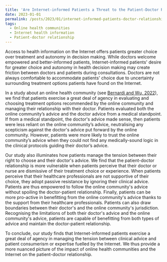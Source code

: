 ```yaml
---
title: 'Are Internet-informed Patients a Threat to the Patient-Doctor Relationship?'
date: 2023-01-01
permalink: /posts/2023/01/internet-informed-patients-doctor-relationship/
tags:
  - Online health communities
  - Internet health information
  - Patient-doctor relationship
---
```


Access to health information on the Internet offers patients greater choice over treatment and autonomy in decision making. While doctors welcome empowered and better-informed patients, Internet-informed patients' desire for greater choice and autonomy in health decision making may create friction between doctors and patients during consultations. Doctors are not always comfortable to accommodate patients' choice due to uncertainty surrounding treatment options patients have found on the Internet.  

In a study about an online health community (see [Bernardi and Wu, 2022](https://robertabernardi.github.io/files/PDF/2022-Bernardi-Wu-SSM.pdf)), we find that patients exercise a great deal of agency in evaluating and choosing treatment options recommended by the online community and managing their relationship with their doctor. Patients evaluated both the online community’s advice and the doctor advice from a medical standpoint. If from a medical standpoint, the doctor's advice made sense, then patients were less reliant on the online community’s advice, neutralising any scepticism against the doctor's advice put forward by the online community. However, patients were more likely to trust the online community’s advice when they could not find any medically-sound logic in the clinical protocols guiding their doctor’s advice.  

Our study also illuminates how patients manage the tension between their right to choose and their doctor's advice. We find that the patient-doctor relationship is more vulnerable when patients perceive that their doctor or nurse are dismissive of their treatment choice or experience. When patients perceive that their healthcare professionals are not supportive of their choice, they adopt passive resistance by ignoring their clinical advice. Patients are thus empowered to follow the online community's advice without spoiling the doctor-patient relationship. Finally, patients can be more pro-active in benefitting from the online community's advice thanks to the support from their healthcare professionals. Patients can also draw boundaries between their doctor's and the online community's jurisdiction. Recognising the limitations of both their doctor's advice and the online community's advice, patients are capable of benefitting from both types of advice and maintain the doctor-patient relationship.  

To conclude, our study finds that Internet-informed patients exercise a great deal of agency in managing the tension between clinical advice and patient consumerism or expertise fuelled by the Internet. We thus provide a more nuanced picture of the impact of online health communities and the Internet on the patient-doctor relationship.
